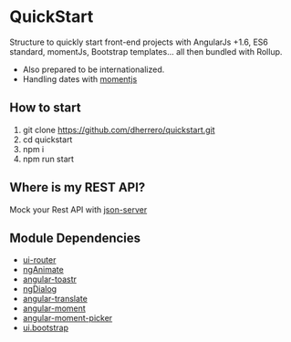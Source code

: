 # QuickStart
Structure to quickly start front-end projects with AngularJs +1.6, ES6 standard, momentJs, Bootstrap templates... all then bundled with Rollup.

* Also prepared to be internationalized.
* Handling dates with [momentjs](http://momentjs.com/)

## How to start
1. git clone https://github.com/dherrero/quickstart.git
2. cd quickstart
3. npm i
4. npm run start

## Where is my REST API?
Mock your Rest API with [json-server](https://github.com/typicode/json-server)

## Module Dependencies
* [ui-router](https://github.com/angular-ui/ui-router)
* [ngAnimate](https://docs.angularjs.org/api/ngAnimate)
* [angular-toastr](https://github.com/Foxandxss/angular-toastr)
* [ngDialog](https://github.com/likeastore/ngDialog)
* [angular-translate](https://github.com/angular-translate/angular-translate)
* [angular-moment](https://github.com/urish/angular-moment)
* [angular-moment-picker](https://github.com/indrimuska/angular-moment-picker)
* [ui.bootstrap](http://angular-ui.github.io/bootstrap/)
